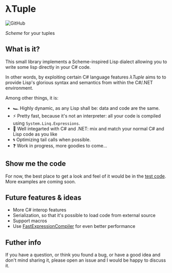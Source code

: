 # λTuple
![GitHub](https://img.shields.io/github/license/yuretz/FreeAwait)

_Scheme_ for your tuples

## What is it?
This small library implements a Scheme-inspired Lisp dialect allowing you to write some lisp directly in your C# code. 

In other words, by exploiting certain C# language features _λTuple_ aims to to provide Lisp's glorious syntax and semantics from within the C#/.NET environment.

Among other things, it is:

* :racing_car: Highly dynamic, as any Lisp shall be: data and code are the same.
* :zap: Pretty fast, because it's not an interpreter: all your code is compiled using `System.Linq.Expressions`.
* :handshake: Well integarted with C# and .NET: mix and match your normal C# and Lisp code as you like
* :cyclone: Optimizing tail calls  when possible.
* :question: Work in progress, more goodies to come...

## Show me the code

 For now, the best place to get a look and feel of it would be in the [test code](./test/yTuple.Tests/LispTests.cs). More examples are coming soon.

## Future features & ideas
* More C# interop features
* Serialization, so that it's possible to load code from external source
* Support macros
* Use [FastExpressionCompiler](https://github.com/dadhi/FastExpressionCompiler) for even better performance

## Futher info
If you have a question, or think you found a bug, or have a good idea and don't mind sharing it, please open an issue and I would be happy to discuss it.
